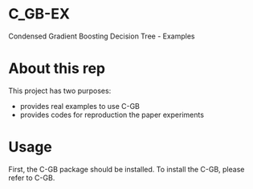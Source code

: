 # C_GB-EX
Condensed Gradient Boosting Decision Tree - Examples

# About this rep
This project has two purposes:
<ul>
<li> provides real examples to use C-GB </li>
<li> provides codes for reproduction the paper experiments </li>
</ul>

# Usage
First, the C-GB package should be installed. To install the C-GB, please refer to C-GB.

